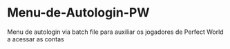 # Menu-de-Autologin-PW
Menu de autologin via batch file para auxiliar os jogadores de Perfect World a acessar as contas
